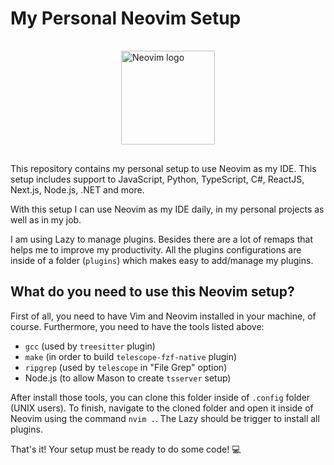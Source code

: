 # My Personal Neovim Setup

<div style="display: flex; align-items: center; justify-content: center; padding: 1rem 0">
    <img src="/walissonsilva/nvim/raw/main/assets/neovim-logo.png" alt="Neovim logo" width="150" style="max-width: 100%;">
</div>

This repository contains my personal setup to use Neovim as my IDE. This setup includes support to JavaScript, Python, TypeScript, C#, ReactJS, Next.js, Node.js, .NET and more.

With this setup I can use Neovim as my IDE daily, in my personal projects as well as in my job.

I am using Lazy to manage plugins. Besides there are a lot of remaps that helps me to improve my productivity. All the plugins configurations are inside of a folder (`plugins`) which makes easy to add/manage my plugins.

## What do you need to use this Neovim setup?

First of all, you need to have Vim and Neovim installed in your machine, of course. Furthermore, you need to have the tools listed above:

- `gcc` (used by `treesitter` plugin)
- `make` (in order to build `telescope-fzf-native` plugin)
- `ripgrep` (used by `telescope` in "File Grep" option)
- Node.js (to allow Mason to create `tsserver` setup)

After install those tools, you can clone this folder inside of `.config` folder (UNIX users). To finish, navigate to the cloned folder and open it inside of Neovim using the command `nvim .`. The Lazy should be trigger to install all plugins.

That's it! Your setup must be ready to do some code! 💻
